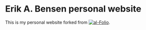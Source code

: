 # Erik A. Bensen personal website
This is my personal website forked from [![al-Folio](https://img.shields.io/github/v/release/alshedivat/al-folio)](https://github.com/alshedivat/al-folio/releases/latest).